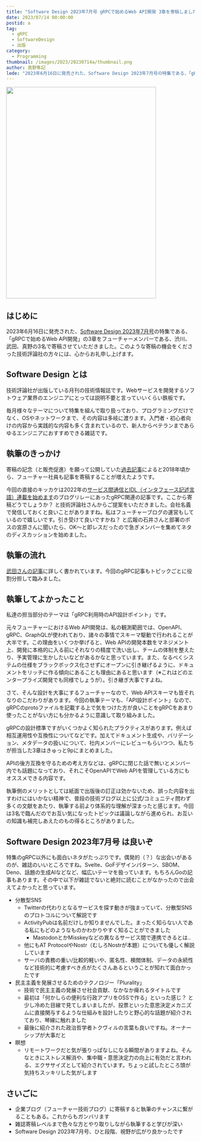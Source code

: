 ```yaml
---
title: "Software Design 2023年7月号 gRPCで始めるWeb API開発 3章を寄稿しました"
date: 2023/07/14 00:00:00
postid: a
tag:
  - gRPC
  - SoftwareDesign
  - 出版
category:
  - Programming
thumbnail: /images/2023/20230714a/thumbnail.png
author: 真野隼記
lede: "2023年6月16日に発売された、Software Design 2023年7月号の特集である、「gRPCで始めるWeb API開発」の3章をフューチャーメンバーである、渋川、武田、真野の3名で寄稿させていただきました。"
---
```


<img src="/images/2023/20230714a/top.png" alt="" width="400" height="564" loading="lazy">

## はじめに

2023年6月16日に発売された、[Software Design 2023年7月号](https://gihyo.jp/magazine/SD/archive/2023/202307)の特集である、「gRPCで始めるWeb API開発」の3章をフューチャーメンバーである、渋川、武田、真野の3名で寄稿させていただきました。このような寄稿の機会をくださった技術評論社の方々には、心からお礼申し上げます。

## Software Design とは

技術評論社が出版している月刊の技術情報誌です。Webサービスを開発するソフトウェア業界のエンジニアにとっては説明不要と言っていいくらい鉄板です。

毎月様々なテーマについて特集を組んで取り扱っており、プログラミングだけでなく、OSやネットワークまで、その内容は多岐に渡ります。入門者・初心者向けの内容から実践的な内容も多く含まれているので、新人からベテランまであらゆるエンジニアにおすすめできる雑誌です。

## 執筆のきっかけ

寄稿の記念（と販売促進）を願って公開していた[過去記事](https://future-architect.github.io/tags/SoftwareDesign/)によると2018年頃から、フューチャー社員も記事を寄稿することが増えたようです。

今回の直接のキッカケは2022年の[サービス間通信とIDL（インタフェース記述言語）連載を始めます](https://future-architect.github.io/articles/20220622a/)のブログリレーにあったgRPC関連の記事です。ここから寄稿どうでしょうか？ と技術評論社さんからご提案をいただきました。会社名義で発信しておくと良いことがありますね。私はフューチャーブログの運営もしているので嬉しいです。引き受けて良いですかね？ と広報の石井さんと部署のボスの宮原さんに聞いたら、OK～と即レスだったので急ぎメンバーを集めてネタのディスカッションを始めました。

## 執筆の流れ

[武田さんの記事](https://future-architect.github.io/articles/20220721b/#%E5%9F%B7%E7%AD%86%E3%81%AE%E3%83%95%E3%83%AD%E3%83%BC)に詳しく書かれています。今回のgRPC記事もトピックごとに役割分担して臨みました。

## 執筆してよかったこと

私達の担当部分のテーマは「gRPC利用時のAPI設計ポイント」です。

元々フューチャーにおけるWeb API開発は、私の観測範囲では、OpenAPI、gRPC、GraphQLが使われており、諸々の事情でスキーマ駆動で行われることが大半です。この理由をいくつか挙げると、Web APIの開発本数をマネジメント上、開発に本格的に入る前にそれなりの精度で洗い出し、チームの体制を整えたり、予実管理に生かしたいなどがあるかなと思っています。また、なるべくシステムの仕様をブラックボックス化させずにオープンに引き継げるように、ドキュメントをリッチに作る傾向にあることも理由にあると思います（※これはどのエンタープライズ開発でも同様でしょうが）。引き継ぎ大事ですよね。

さて、そんな設計を大事にするフューチャーなので、Web APIスキーマも皆それなりのこだわりがあります。今回の執筆テーマも、「API設計ポイント」なので、gRPCのprotoファイルを記載する上で気をつけた方が良いことをgRPCをあまり使ったことがない方にも分かるように意識して取り組みました。

gRPCの設計標準ですがいくつかよく知られたプラクティスがあります。例えば相互運用性や互換性についてなどです。加えてドキュメント生成や、バリデーション、メタデータの扱いについて、社内メンバーにレビューもらいつつ、私たちが担当した3章はきゅっと9pにまとめました。

APIの後方互換を守るための考え方などは、gRPCに閉じた話で無いとメンバー内でも話題になっており、それこそOpenAPIでWeb APIを管理している方にもオススメできる内容です。

執筆側のメリットとしては紙面で出版後の訂正は効かないため、誤った内容を出すわけにはいかない精神で、普段の技術ブログ以上に公式/コミュニティ問わず多くの文献をあたり、執筆する前より体系的な理解が深まったと感じます。今回は3名で臨んだのでお互い気になったトピックは議論しながら進められ、お互いの知識も補完しあえたのもの得るところがありました。

## Software Design 2023年7月号 は良いぞ

特集のgRPC以外にも面白いネタがたっぷりです。偶発的（？）な出会いがあるのが、雑誌のいいところですね。Svelte、GoFデザインパターン、SBOM、Deno、話題の生成AIなどなど、幅広いテーマを扱っています。もちろんGoの記事もあります。その中で以下が雑誌でないと絶対に読むことがなかったので出会えてよかったと思っています。

* 分散型SNS
  * Twitterの代わりとなるサービスを探す動きが強まっていて、分散型SNSのプロトコルについて解説です
  * ActivityPubは名前だけしか知りませんでした。まったく知らない人である私にもどのようなものかわかりやすく知ることができました
    * MastodonとかMisskeyなどの異なるサービス間で連携できるとは..
  * 他にもAT ProtocolやNostr（むしろNostrが本題）についても優しく解説しています
  * サーバの責務の重い/比較的軽いや、匿名性、検閲体制、データの永続性など技術的に考慮すべき点がたくさんあるということが知れて面白かったです
* 民主主義を発展させるためのテクノロジー「Plurality」
  * 技術で民主主義の発展させ社会貢献、なかなか痺れるタイトルです
  * 最初は「何かしらの便利な行政アプリをOSSで作る」といった感じ？ と少し冷めた目線で見てしまいましたが、投票といった意思決定メカニズムに直接関与するような仕組みを設計したりと野心的な話題が紹介されており、琴線に触れました
  * 最後に紹介された政治哲学者トクヴィルの言葉も良いですね。オーナーシップが大事だと
* 瞑想
  * リモートワークだと気が張りっぱなしになる瞬間がありますよね。そんなときにストレス解消や、集中職・意思決定力の向上に有効だと言われる、エクササイズとして紹介されています。ちょっと試したところ頭が気持ちスッキリした気がします

## さいごに

* 企業ブログ（フューチャー技術ブログ）に寄稿すると執筆のチャンスに繋がることもある。これからもガンバリます
* 雑誌寄稿レベルまで色々な方とやり取りしながら執筆すると学びが深い
* Software Design 2023年7月号、ひと段階、視野が広がり良かったです
